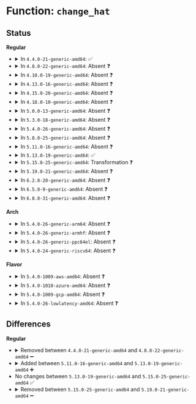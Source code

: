 # Function: <code>change_hat</code>

## Status
<b>Regular</b>
<ul>
<li>
<details>
<summary>In <code>4.4.0-21-generic-amd64</code>: ✅</summary>

```c
struct aa_label * change_hat(struct aa_label * label, const char * * hats, int count, bool permtest)
```

```json
{
  "name": "change_hat",
  "collision_type": "Unique Static",
  "inline_type": "No",
  "funcs": [
    {
      "addr": 18446744071582492832,
      "name": "change_hat",
      "external": false,
      "loc": "security/apparmor/domain.c:867",
      "file": "security/apparmor/domain.c",
      "inline": "seen, unknown",
      "caller_inline": [],
      "caller_func": [
        "security/apparmor/domain.c:aa_change_hat"
      ]
    }
  ],
  "symbols": [
    {
      "addr": 18446744071582492832,
      "name": "change_hat",
      "section": ".text",
      "bind": "STB_LOCAL",
      "size": 2916
    }
  ]
}
```
</details>
</li>
<li>
<details>
<summary>In <code>4.8.0-22-generic-amd64</code>: Absent ❓</summary>

```json
{
  "name": "change_hat",
  "collision_type": "Unique Static",
  "inline_type": "Selective",
  "funcs": [
    {
      "addr": 18446744071582726320,
      "name": "change_hat",
      "external": false,
      "loc": "security/apparmor/domain.c:894",
      "file": "security/apparmor/domain.c",
      "inline": "not declared, inlined",
      "caller_inline": [],
      "caller_func": [
        "security/apparmor/domain.c:aa_change_hat"
      ]
    }
  ],
  "symbols": [
    {
      "addr": 18446744071582726320,
      "name": "change_hat.constprop.9",
      "section": ".text",
      "bind": "STB_LOCAL",
      "size": 3078
    }
  ]
}
```
</details>
</li>
<li>
<details>
<summary>In <code>4.10.0-19-generic-amd64</code>: Absent ❓</summary>

```json
{
  "name": "change_hat",
  "collision_type": "Unique Static",
  "inline_type": "Selective",
  "funcs": [
    {
      "addr": 18446744071582821056,
      "name": "change_hat",
      "external": false,
      "loc": "security/apparmor/domain.c:916",
      "file": "security/apparmor/domain.c",
      "inline": "not declared, inlined",
      "caller_inline": [],
      "caller_func": [
        "security/apparmor/domain.c:aa_change_hat"
      ]
    }
  ],
  "symbols": [
    {
      "addr": 18446744071582821056,
      "name": "change_hat.constprop.9",
      "section": ".text",
      "bind": "STB_LOCAL",
      "size": 3078
    }
  ]
}
```
</details>
</li>
<li>
<details>
<summary>In <code>4.13.0-16-generic-amd64</code>: Absent ❓</summary>

```json
{
  "name": "change_hat",
  "collision_type": "Unique Static",
  "inline_type": "Selective",
  "funcs": [
    {
      "addr": 18446744071582908544,
      "name": "change_hat",
      "external": false,
      "loc": "security/apparmor/domain.c:920",
      "file": "security/apparmor/domain.c",
      "inline": "not declared, inlined",
      "caller_inline": [],
      "caller_func": [
        "security/apparmor/domain.c:aa_change_hat"
      ]
    }
  ],
  "symbols": [
    {
      "addr": 18446744071582908544,
      "name": "change_hat.isra.6",
      "section": ".text",
      "bind": "STB_LOCAL",
      "size": 2117
    }
  ]
}
```
</details>
</li>
<li>
<details>
<summary>In <code>4.15.0-20-generic-amd64</code>: Absent ❓</summary>

```json
{
  "name": "change_hat",
  "collision_type": "Unique Static",
  "inline_type": "Selective",
  "funcs": [
    {
      "addr": 18446744071583066720,
      "name": "change_hat",
      "external": false,
      "loc": "security/apparmor/domain.c:936",
      "file": "security/apparmor/domain.c",
      "inline": "not declared, inlined",
      "caller_inline": [],
      "caller_func": [
        "security/apparmor/domain.c:aa_change_hat"
      ]
    }
  ],
  "symbols": [
    {
      "addr": 18446744071583066720,
      "name": "change_hat.isra.6",
      "section": ".text",
      "bind": "STB_LOCAL",
      "size": 2242
    }
  ]
}
```
</details>
</li>
<li>
<details>
<summary>In <code>4.18.0-10-generic-amd64</code>: Absent ❓</summary>

```json
{
  "name": "change_hat",
  "collision_type": "Unique Static",
  "inline_type": "Selective",
  "funcs": [
    {
      "addr": 18446744071583269264,
      "name": "change_hat",
      "external": false,
      "loc": "security/apparmor/domain.c:1053",
      "file": "security/apparmor/domain.c",
      "inline": "not declared, inlined",
      "caller_inline": [],
      "caller_func": [
        "security/apparmor/domain.c:aa_change_hat"
      ]
    }
  ],
  "symbols": [
    {
      "addr": 18446744071583269264,
      "name": "change_hat.isra.8",
      "section": ".text",
      "bind": "STB_LOCAL",
      "size": 2166
    }
  ]
}
```
</details>
</li>
<li>
<details>
<summary>In <code>5.0.0-13-generic-amd64</code>: Absent ❓</summary>

```json
{
  "name": "change_hat",
  "collision_type": "Unique Static",
  "inline_type": "Selective",
  "funcs": [
    {
      "addr": 18446744071583387136,
      "name": "change_hat",
      "external": false,
      "loc": "security/apparmor/domain.c:1053",
      "file": "security/apparmor/domain.c",
      "inline": "not declared, inlined",
      "caller_inline": [],
      "caller_func": [
        "security/apparmor/domain.c:aa_change_hat"
      ]
    }
  ],
  "symbols": [
    {
      "addr": 18446744071583387136,
      "name": "change_hat.isra.9",
      "section": ".text",
      "bind": "STB_LOCAL",
      "size": 2161
    }
  ]
}
```
</details>
</li>
<li>
<details>
<summary>In <code>5.3.0-18-generic-amd64</code>: Absent ❓</summary>

```json
{
  "name": "change_hat",
  "collision_type": "Unique Static",
  "inline_type": "Selective",
  "funcs": [
    {
      "addr": 18446744071583573920,
      "name": "change_hat",
      "external": false,
      "loc": "security/apparmor/domain.c:1049",
      "file": "security/apparmor/domain.c",
      "inline": "not declared, inlined",
      "caller_inline": [],
      "caller_func": [
        "security/apparmor/domain.c:aa_change_hat"
      ]
    }
  ],
  "symbols": [
    {
      "addr": 18446744071583573920,
      "name": "change_hat.isra.0",
      "section": ".text",
      "bind": "STB_LOCAL",
      "size": 2328
    }
  ]
}
```
</details>
</li>
<li>
<details>
<summary>In <code>5.4.0-26-generic-amd64</code>: Absent ❓</summary>

```json
{
  "name": "change_hat",
  "collision_type": "Unique Static",
  "inline_type": "Selective",
  "funcs": [
    {
      "addr": 18446744071583680176,
      "name": "change_hat",
      "external": false,
      "loc": "security/apparmor/domain.c:1053",
      "file": "security/apparmor/domain.c",
      "inline": "not declared, inlined",
      "caller_inline": [],
      "caller_func": [
        "security/apparmor/domain.c:aa_change_hat"
      ]
    }
  ],
  "symbols": [
    {
      "addr": 18446744071583680176,
      "name": "change_hat.isra.0",
      "section": ".text",
      "bind": "STB_LOCAL",
      "size": 2328
    }
  ]
}
```
</details>
</li>
<li>
<details>
<summary>In <code>5.8.0-25-generic-amd64</code>: Absent ❓</summary>

```json
{
  "name": "change_hat",
  "collision_type": "Unique Static",
  "inline_type": "Selective",
  "funcs": [
    {
      "addr": 18446744071584043712,
      "name": "change_hat",
      "external": false,
      "loc": "security/apparmor/domain.c:1033",
      "file": "security/apparmor/domain.c",
      "inline": "not declared, inlined",
      "caller_inline": [],
      "caller_func": [
        "security/apparmor/domain.c:aa_change_hat"
      ]
    }
  ],
  "symbols": [
    {
      "addr": 18446744071584043712,
      "name": "change_hat.constprop.0",
      "section": ".text",
      "bind": "STB_LOCAL",
      "size": 2944
    }
  ]
}
```
</details>
</li>
<li>
<details>
<summary>In <code>5.11.0-16-generic-amd64</code>: Absent ❓</summary>

```json
{
  "name": "change_hat",
  "collision_type": "Unique Static",
  "inline_type": "Selective",
  "funcs": [
    {
      "addr": 18446744071584162848,
      "name": "change_hat",
      "external": false,
      "loc": "security/apparmor/domain.c:1033",
      "file": "security/apparmor/domain.c",
      "inline": "not declared, inlined",
      "caller_inline": [],
      "caller_func": [
        "security/apparmor/domain.c:aa_change_hat"
      ]
    }
  ],
  "symbols": [
    {
      "addr": 18446744071584162848,
      "name": "change_hat.constprop.0",
      "section": ".text",
      "bind": "STB_LOCAL",
      "size": 2949
    }
  ]
}
```
</details>
</li>
<li>
<details>
<summary>In <code>5.13.0-19-generic-amd64</code>: ✅</summary>

```c
struct aa_label * change_hat(struct aa_label * label, const char * * hats, int count, int flags)
```

```json
{
  "name": "change_hat",
  "collision_type": "Unique Static",
  "inline_type": "No",
  "funcs": [
    {
      "addr": 18446744071584189760,
      "name": "change_hat",
      "external": false,
      "loc": "security/apparmor/domain.c:1036",
      "file": "security/apparmor/domain.c",
      "inline": "seen, unknown",
      "caller_inline": [],
      "caller_func": [
        "security/apparmor/domain.c:aa_change_hat"
      ]
    }
  ],
  "symbols": [
    {
      "addr": 18446744071584189760,
      "name": "change_hat",
      "section": ".text",
      "bind": "STB_LOCAL",
      "size": 2950
    }
  ]
}
```
</details>
</li>
<li>
<details>
<summary>In <code>5.15.0-25-generic-amd64</code>: Transformation ❓</summary>

```c
struct aa_label * change_hat(struct aa_label * label, const char * * hats, int count, int flags)
```

```json
{
  "name": "change_hat",
  "collision_type": "Unique Static",
  "inline_type": "No",
  "funcs": [
    {
      "addr": 0,
      "name": "change_hat",
      "external": false,
      "loc": "security/apparmor/domain.c:1036",
      "file": "security/apparmor/domain.c",
      "inline": "seen, unknown",
      "caller_inline": [],
      "caller_func": [
        "security/apparmor/domain.c:aa_change_hat"
      ]
    }
  ],
  "symbols": [
    {
      "addr": 18446744071584574800,
      "name": "change_hat",
      "section": ".text",
      "bind": "STB_LOCAL",
      "size": 2965
    },
    {
      "addr": 18446744071592305483,
      "name": "change_hat.cold",
      "section": ".text",
      "bind": "STB_LOCAL",
      "size": 21
    }
  ]
}
```
</details>
</li>
<li>
<details>
<summary>In <code>5.19.0-21-generic-amd64</code>: Absent ❓</summary>

```json
{
  "name": "change_hat",
  "collision_type": "Unique Static",
  "inline_type": "Selective",
  "funcs": [
    {
      "addr": 0,
      "name": "change_hat",
      "external": false,
      "loc": "security/apparmor/domain.c:1039",
      "file": "security/apparmor/domain.c",
      "inline": "not declared, inlined",
      "caller_inline": [],
      "caller_func": [
        "security/apparmor/domain.c:aa_change_hat"
      ]
    }
  ],
  "symbols": [
    {
      "addr": 18446744071585221744,
      "name": "change_hat.constprop.0",
      "section": ".text",
      "bind": "STB_LOCAL",
      "size": 3091
    },
    {
      "addr": 18446744071594086777,
      "name": "change_hat.constprop.0.cold",
      "section": ".text",
      "bind": "STB_LOCAL",
      "size": 34
    }
  ]
}
```
</details>
</li>
<li>
<details>
<summary>In <code>6.2.0-20-generic-amd64</code>: Absent ❓</summary>

```json
{
  "name": "change_hat",
  "collision_type": "Unique Static",
  "inline_type": "Selective",
  "funcs": [
    {
      "addr": 18446744071585954224,
      "name": "change_hat",
      "external": false,
      "loc": "security/apparmor/domain.c:1059",
      "file": "security/apparmor/domain.c",
      "inline": "not declared, inlined",
      "caller_inline": [],
      "caller_func": [
        "security/apparmor/domain.c:aa_change_hat"
      ]
    }
  ],
  "symbols": [
    {
      "addr": 18446744071585954224,
      "name": "change_hat.constprop.0",
      "section": ".text",
      "bind": "STB_LOCAL",
      "size": 3223
    }
  ]
}
```
</details>
</li>
<li>
<details>
<summary>In <code>6.5.0-9-generic-amd64</code>: Absent ❓</summary>

```json
{
  "name": "change_hat",
  "collision_type": "Unique Static",
  "inline_type": "Selective",
  "funcs": [
    {
      "addr": 18446744071586187152,
      "name": "change_hat",
      "external": false,
      "loc": "security/apparmor/domain.c:1059",
      "file": "security/apparmor/domain.c",
      "inline": "not declared, inlined",
      "caller_inline": [],
      "caller_func": [
        "security/apparmor/domain.c:aa_change_hat"
      ]
    }
  ],
  "symbols": [
    {
      "addr": 18446744071586187152,
      "name": "change_hat.isra.0",
      "section": ".text",
      "bind": "STB_LOCAL",
      "size": 3043
    }
  ]
}
```
</details>
</li>
<li>
<details>
<summary>In <code>6.8.0-31-generic-amd64</code>: Absent ❓</summary>

```json
{
  "name": "change_hat",
  "collision_type": "Unique Static",
  "inline_type": "Selective",
  "funcs": [
    {
      "addr": 18446744071586438576,
      "name": "change_hat",
      "external": false,
      "loc": "security/apparmor/domain.c:1066",
      "file": "security/apparmor/domain.c",
      "inline": "not declared, inlined",
      "caller_inline": [],
      "caller_func": [
        "security/apparmor/domain.c:aa_change_hat"
      ]
    }
  ],
  "symbols": [
    {
      "addr": 18446744071586438576,
      "name": "change_hat.isra.0",
      "section": ".text",
      "bind": "STB_LOCAL",
      "size": 3040
    }
  ]
}
```
</details>
</li>
</ul>
<b>Arch</b>
<ul>
<li>
<details>
<summary>In <code>5.4.0-26-generic-arm64</code>: Absent ❓</summary>

```json
{
  "name": "change_hat",
  "collision_type": "Unique Static",
  "inline_type": "Selective",
  "funcs": [
    {
      "addr": 18446603336495474696,
      "name": "change_hat",
      "external": false,
      "loc": "security/apparmor/domain.c:1053",
      "file": "security/apparmor/domain.c",
      "inline": "not declared, inlined",
      "caller_inline": [],
      "caller_func": [
        "security/apparmor/domain.c:aa_change_hat"
      ]
    }
  ],
  "symbols": [
    {
      "addr": 18446603336495474696,
      "name": "change_hat.isra.0",
      "section": ".text",
      "bind": "STB_LOCAL",
      "size": 2212
    }
  ]
}
```
</details>
</li>
<li>
<details>
<summary>In <code>5.4.0-26-generic-armhf</code>: Absent ❓</summary>

```json
{
  "name": "change_hat",
  "collision_type": "Unique Static",
  "inline_type": "Selective",
  "funcs": [
    {
      "addr": 3228841024,
      "name": "change_hat",
      "external": false,
      "loc": "security/apparmor/domain.c:1053",
      "file": "security/apparmor/domain.c",
      "inline": "not declared, inlined",
      "caller_inline": [],
      "caller_func": [
        "security/apparmor/domain.c:aa_change_hat"
      ]
    }
  ],
  "symbols": [
    {
      "addr": 3228841024,
      "name": "change_hat.constprop.0",
      "section": ".text",
      "bind": "STB_LOCAL",
      "size": 2384
    }
  ]
}
```
</details>
</li>
<li>
<details>
<summary>In <code>5.4.0-26-generic-ppc64el</code>: Absent ❓</summary>

```json
{
  "name": "change_hat",
  "collision_type": "Unique Static",
  "inline_type": "Selective",
  "funcs": [
    {
      "addr": 13835058055289531808,
      "name": "change_hat",
      "external": false,
      "loc": "security/apparmor/domain.c:1053",
      "file": "security/apparmor/domain.c",
      "inline": "not declared, inlined",
      "caller_inline": [],
      "caller_func": [
        "security/apparmor/domain.c:aa_change_hat"
      ]
    }
  ],
  "symbols": [
    {
      "addr": 13835058055289531808,
      "name": "change_hat.isra.0",
      "section": ".text",
      "bind": "STB_LOCAL",
      "size": 2952
    }
  ]
}
```
</details>
</li>
<li>
<details>
<summary>In <code>5.4.0-24-generic-riscv64</code>: Absent ❓</summary>

```json
{
  "name": "change_hat",
  "collision_type": "Unique Static",
  "inline_type": "Selective",
  "funcs": [
    {
      "addr": 18446743936274661432,
      "name": "change_hat",
      "external": false,
      "loc": "security/apparmor/domain.c:1053",
      "file": "security/apparmor/domain.c",
      "inline": "not declared, inlined",
      "caller_inline": [],
      "caller_func": [
        "security/apparmor/domain.c:aa_change_hat"
      ]
    }
  ],
  "symbols": [
    {
      "addr": 18446743936274661432,
      "name": "change_hat.isra.0",
      "section": ".text",
      "bind": "STB_LOCAL",
      "size": 1734
    }
  ]
}
```
</details>
</li>
</ul>
<b>Flavor</b>
<ul>
<li>
<details>
<summary>In <code>5.4.0-1009-aws-amd64</code>: Absent ❓</summary>

```json
{
  "name": "change_hat",
  "collision_type": "Unique Static",
  "inline_type": "Selective",
  "funcs": [
    {
      "addr": 18446744071583648912,
      "name": "change_hat",
      "external": false,
      "loc": "security/apparmor/domain.c:1053",
      "file": "security/apparmor/domain.c",
      "inline": "not declared, inlined",
      "caller_inline": [],
      "caller_func": [
        "security/apparmor/domain.c:aa_change_hat"
      ]
    }
  ],
  "symbols": [
    {
      "addr": 18446744071583648912,
      "name": "change_hat.isra.0",
      "section": ".text",
      "bind": "STB_LOCAL",
      "size": 2328
    }
  ]
}
```
</details>
</li>
<li>
<details>
<summary>In <code>5.4.0-1010-azure-amd64</code>: Absent ❓</summary>

```json
{
  "name": "change_hat",
  "collision_type": "Unique Static",
  "inline_type": "Selective",
  "funcs": [
    {
      "addr": 18446744071583585968,
      "name": "change_hat",
      "external": false,
      "loc": "security/apparmor/domain.c:1053",
      "file": "security/apparmor/domain.c",
      "inline": "not declared, inlined",
      "caller_inline": [],
      "caller_func": [
        "security/apparmor/domain.c:aa_change_hat"
      ]
    }
  ],
  "symbols": [
    {
      "addr": 18446744071583585968,
      "name": "change_hat.isra.0",
      "section": ".text",
      "bind": "STB_LOCAL",
      "size": 2328
    }
  ]
}
```
</details>
</li>
<li>
<details>
<summary>In <code>5.4.0-1009-gcp-amd64</code>: Absent ❓</summary>

```json
{
  "name": "change_hat",
  "collision_type": "Unique Static",
  "inline_type": "Selective",
  "funcs": [
    {
      "addr": 18446744071583632688,
      "name": "change_hat",
      "external": false,
      "loc": "security/apparmor/domain.c:1053",
      "file": "security/apparmor/domain.c",
      "inline": "not declared, inlined",
      "caller_inline": [],
      "caller_func": [
        "security/apparmor/domain.c:aa_change_hat"
      ]
    }
  ],
  "symbols": [
    {
      "addr": 18446744071583632688,
      "name": "change_hat.isra.0",
      "section": ".text",
      "bind": "STB_LOCAL",
      "size": 2328
    }
  ]
}
```
</details>
</li>
<li>
<details>
<summary>In <code>5.4.0-26-lowlatency-amd64</code>: Absent ❓</summary>

```json
{
  "name": "change_hat",
  "collision_type": "Unique Static",
  "inline_type": "Selective",
  "funcs": [
    {
      "addr": 18446744071583730864,
      "name": "change_hat",
      "external": false,
      "loc": "security/apparmor/domain.c:1053",
      "file": "security/apparmor/domain.c",
      "inline": "not declared, inlined",
      "caller_inline": [],
      "caller_func": [
        "security/apparmor/domain.c:aa_change_hat"
      ]
    }
  ],
  "symbols": [
    {
      "addr": 18446744071583730864,
      "name": "change_hat.isra.0",
      "section": ".text",
      "bind": "STB_LOCAL",
      "size": 2366
    }
  ]
}
```
</details>
</li>
</ul>

## Differences
<b>Regular</b>
<ul>
<li>
<details>
<summary>Removed between <code>4.4.0-21-generic-amd64</code> and <code>4.8.0-22-generic-amd64</code> ➖</summary>

```c
struct aa_label * change_hat(struct aa_label * label, const char * * hats, int count, bool permtest)
```
</details>
</li>
<li>
<details>
<summary>Added between <code>5.11.0-16-generic-amd64</code> and <code>5.13.0-19-generic-amd64</code> ➕</summary>

```c
struct aa_label * change_hat(struct aa_label * label, const char * * hats, int count, int flags)
```
</details>
</li>
<li>
No changes between <code>5.13.0-19-generic-amd64</code> and <code>5.15.0-25-generic-amd64</code> ✅
</li>
<li>
<details>
<summary>Removed between <code>5.15.0-25-generic-amd64</code> and <code>5.19.0-21-generic-amd64</code> ➖</summary>

```c
struct aa_label * change_hat(struct aa_label * label, const char * * hats, int count, int flags)
```
</details>
</li>
</ul>
